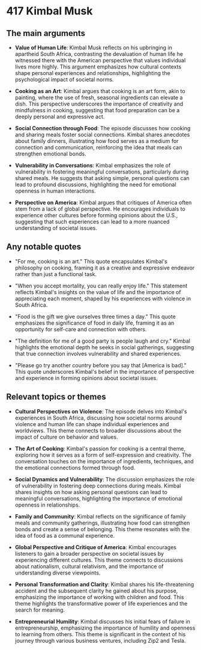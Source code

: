# 417 Kimbal Musk

## The main arguments

- **Value of Human Life**: Kimbal Musk reflects on his upbringing in apartheid South Africa, contrasting the devaluation of human life he witnessed there with the American perspective that values individual lives more highly. This argument emphasizes how cultural contexts shape personal experiences and relationships, highlighting the psychological impact of societal norms.

- **Cooking as an Art**: Kimbal argues that cooking is an art form, akin to painting, where the use of fresh, seasonal ingredients can elevate a dish. This perspective underscores the importance of creativity and mindfulness in cooking, suggesting that food preparation can be a deeply personal and expressive act.

- **Social Connection through Food**: The episode discusses how cooking and sharing meals foster social connections. Kimbal shares anecdotes about family dinners, illustrating how food serves as a medium for connection and communication, reinforcing the idea that meals can strengthen emotional bonds.

- **Vulnerability in Conversations**: Kimbal emphasizes the role of vulnerability in fostering meaningful conversations, particularly during shared meals. He suggests that asking simple, personal questions can lead to profound discussions, highlighting the need for emotional openness in human interactions.

- **Perspective on America**: Kimbal argues that critiques of America often stem from a lack of global perspective. He encourages individuals to experience other cultures before forming opinions about the U.S., suggesting that such experiences can lead to a more nuanced understanding of societal issues.

## Any notable quotes

- "For me, cooking is an art."
  This quote encapsulates Kimbal's philosophy on cooking, framing it as a creative and expressive endeavor rather than just a functional task.

- "When you accept mortality, you can really enjoy life."
  This statement reflects Kimbal's insights on the value of life and the importance of appreciating each moment, shaped by his experiences with violence in South Africa.

- "Food is the gift we give ourselves three times a day."
  This quote emphasizes the significance of food in daily life, framing it as an opportunity for self-care and connection with others.

- "The definition for me of a good party is people laugh and cry."
  Kimbal highlights the emotional depth he seeks in social gatherings, suggesting that true connection involves vulnerability and shared experiences.

- "Please go try another country before you say that [America is bad]."
  This quote underscores Kimbal's belief in the importance of perspective and experience in forming opinions about societal issues.

## Relevant topics or themes

- **Cultural Perspectives on Violence**: The episode delves into Kimbal's experiences in South Africa, discussing how societal norms around violence and human life can shape individual experiences and worldviews. This theme connects to broader discussions about the impact of culture on behavior and values.

- **The Art of Cooking**: Kimbal's passion for cooking is a central theme, exploring how it serves as a form of self-expression and creativity. The conversation touches on the importance of ingredients, techniques, and the emotional connections formed through food.

- **Social Dynamics and Vulnerability**: The discussion emphasizes the role of vulnerability in fostering deep connections during meals. Kimbal shares insights on how asking personal questions can lead to meaningful conversations, highlighting the importance of emotional openness in relationships.

- **Family and Community**: Kimbal reflects on the significance of family meals and community gatherings, illustrating how food can strengthen bonds and create a sense of belonging. This theme resonates with the idea of food as a communal experience.

- **Global Perspective and Critique of America**: Kimbal encourages listeners to gain a broader perspective on societal issues by experiencing different cultures. This theme connects to discussions about nationalism, cultural relativism, and the importance of understanding diverse viewpoints.

- **Personal Transformation and Clarity**: Kimbal shares his life-threatening accident and the subsequent clarity he gained about his purpose, emphasizing the importance of working with children and food. This theme highlights the transformative power of life experiences and the search for meaning.

- **Entrepreneurial Humility**: Kimbal discusses his initial fears of failure in entrepreneurship, emphasizing the importance of humility and openness to learning from others. This theme is significant in the context of his journey through various business ventures, including Zip2 and Tesla.
